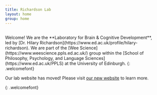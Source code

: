 ```yaml
---
title: Richardson Lab 
layout: home
group: home
---
```


<br>
Welcome! We are the **Laboratory for Brain & Cognitive Development**, led by [Dr. Hilary Richardson](https://www.ed.ac.uk/profile/hilary-richardson). We are part of the [Wee Science](https://www.weescience.ppls.ed.ac.uk/) group within the [School of Philosophy, Psychology, and Language Sciences](https://www.ed.ac.uk/PPLS) at the University of Edinburgh.
{: .welcomefont}

Our lab website has moved! Please visit [our new website](https://richardsonlab.ppls.ed.ac.uk/) to learn more. 

{: .welcomefont}
